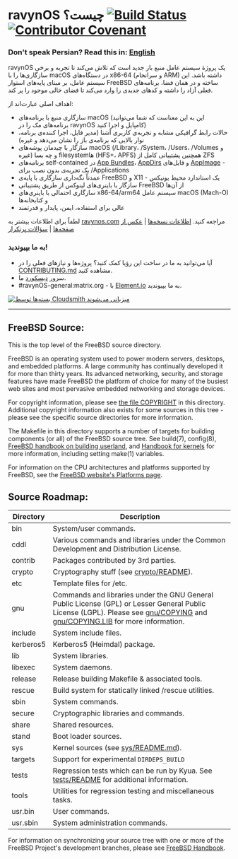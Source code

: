 # ravynOS چیست؟ [![Build Status](https://api.cirrus-ci.com/github/ravynsoft/ravynos.svg?branch=main)](https://cirrus-ci.com/github/ravynsoft/ravynos) [![Contributor Covenant](https://img.shields.io/badge/Contributor%20Covenant-2.1-4baaaa.svg)](CODE_OF_CONDUCT.md)
### Don't speak Persian? Read this in: [English](README.md)

‏ravynOS یک پروژه‌ٔ سیستم عامل منبع باز جدید است که تلاش می‌کند تا تجربه و برخی سازگاری‌ها را با macOS در دستگاه‌های x86-64 (و سرانجام ARM) داشته باشد. این سیستم عامل، بر مبنای پایه‌های استوار FreeBSD ساخته و در همان فضا، برنامه‌های فعلی آزاد را داشته و کدهای جدیدی را وارد می‌کند تا فضای خالی موجود را پر کند.

اهداف اصلی عبارت‌اند از:
- سازگاری منبع با برنامه‌های macOS (این به این معناست که شما می‌توانید برنامه‌های مک را در ravynOS کامپایل و اجرا کنید)
- حالات رابط گرافیکی مشابه و تجربه‌ی کاربری آشنا (مدیر فایل، اجرا کننده‌ی برنامه، نوار بالایی که برنامه‌ی باز را نشان می‌دهد و غیره)
- سازگار با چیدمان پوشه‌های macOS (/Library، /System، /Users، /Volumes و غیره) و چه بسا filesystemها (HFS+، APFS) همچنین پشتیبانی کامل از ZFS
- برنامه‌های self-contained در [App Bundles](https://developer.apple.com/documentation/foundation/bundle)، [AppDirs](https://github.com/AppImage/AppImageKit/wiki/AppDir) و فایل‌های [AppImage](https://github.com/AppImage) - یک تجربه‌ی بدون نصب برای /Applications
- عمدتاً نگه‌داری سازگاری با پایه‌ی FreeBSD و X11 - یک استاندارد محیط یونیکس
- سازگار با باینری‌های لینوکس از طریق پشتیبانی FreeBSD از آن‌ها
- سازگاری احتمالی با باینری‌های x86-64/arm64 سیستم عامل macOS (Mach-O) و کتابخانه‌ها
- عالی برای استفاده، ایمن، پایدار و قدرتمند

لطفاً برای اطلاعات بیشتر به [ravynos.com](https://ravynos.com/) مراجعه کنید. [اطلاعات نسخه‌ها](https://ravynos.com/releases.html) | [عکس از صفحه‌ها](https://ravynos.com/screenshots.html) | [سؤالات پرتکرار](https://ravynos.com/faq.html)

### به ما بپیوندید!

* آیا می‌توانید به ما در ساخت این رؤیا کمک کنید؟ پروژه‌ها و نیازهای فعلی را در [CONTRIBUTING.md](CONTRIBUTING.md) مشاهده کنید.
* سرور [دیسکورد](https://discord.com/invite/8caJbAGNwY) ما.
* #ravynOS-general:matrix.org - با [Element.io](https://app.element.io/#/room/%23ravynOS-general:matrix.org) به ما بپیوندید.

[![بسته‌ها توسط Cloudsmith میزبانی می‌شوند](https://img.shields.io/badge/OSS%20hosting%20by-cloudsmith-blue?logo=cloudsmith&style=flat-square)](https://cloudsmith.com)

---

FreeBSD Source:
---------------
This is the top level of the FreeBSD source directory.

FreeBSD is an operating system used to power modern servers, desktops, and embedded platforms.
A large community has continually developed it for more than thirty years.
Its advanced networking, security, and storage features have made FreeBSD the platform of choice for many of the busiest web sites and most pervasive embedded networking and storage devices.

For copyright information, please see [the file COPYRIGHT](COPYRIGHT) in this directory.
Additional copyright information also exists for some sources in this tree - please see the specific source directories for more information.

The Makefile in this directory supports a number of targets for building components (or all) of the FreeBSD source tree.
See build(7), config(8), [FreeBSD handbook on building userland](https://docs.freebsd.org/en/books/handbook/cutting-edge/#makeworld), and [Handbook for kernels](https://docs.freebsd.org/en/books/handbook/kernelconfig/) for more information, including setting make(1) variables.

For information on the CPU architectures and platforms supported by FreeBSD, see the [FreeBSD
website's Platforms page](https://www.freebsd.org/platforms/).

Source Roadmap:
---------------
| Directory | Description |
| --------- | ----------- |
| bin | System/user commands. |
| cddl | Various commands and libraries under the Common Development and Distribution License. |
| contrib | Packages contributed by 3rd parties. |
| crypto | Cryptography stuff (see [crypto/README](crypto/README)). |
| etc | Template files for /etc. |
| gnu | Commands and libraries under the GNU General Public License (GPL) or Lesser General Public License (LGPL). Please see [gnu/COPYING](gnu/COPYING) and [gnu/COPYING.LIB](gnu/COPYING.LIB) for more information. |
| include | System include files. |
| kerberos5 | Kerberos5 (Heimdal) package. |
| lib | System libraries. |
| libexec | System daemons. |
| release | Release building Makefile & associated tools. |
| rescue | Build system for statically linked /rescue utilities. |
| sbin | System commands. |
| secure | Cryptographic libraries and commands. |
| share | Shared resources. |
| stand | Boot loader sources. |
| sys | Kernel sources (see [sys/README.md](sys/README.md)). |
| targets | Support for experimental `DIRDEPS_BUILD` |
| tests | Regression tests which can be run by Kyua.  See [tests/README](tests/README) for additional information. |
| tools | Utilities for regression testing and miscellaneous tasks. |
| usr.bin | User commands. |
| usr.sbin | System administration commands. |

For information on synchronizing your source tree with one or more of the FreeBSD Project's development branches, please see [FreeBSD Handbook](https://docs.freebsd.org/en/books/handbook/cutting-edge/#current-stable).

